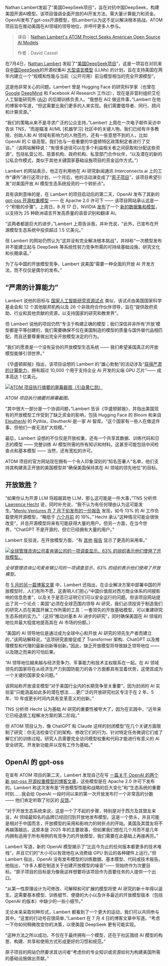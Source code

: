
<!--
title: Nathan Lambert的ATOM项目：打造美国开源AI模型
cover: https://cdn.thenewstack.io/media/2025/08/636ffa61-tim-mossholder-s-v_xmr0vhg-unsplash.jpg
summary: Nathan Lambert发起了“美国DeepSeek项目”，旨在对抗中国DeepSeek，构建美国开源AI模型。该项目强调全面开放的AI开发方法，需大量计算能力和资金。OpenAI发布了gpt-oss开源模型，但Lambert认为这不足以解决根本挑战。ATOM项目旨在推动美国在AI领域的领导地位，并呼吁更多人参与。
-->

Nathan Lambert发起了“美国DeepSeek项目”，旨在对抗中国DeepSeek，构建美国开源AI模型。该项目强调全面开放的AI开发方法，需大量计算能力和资金。OpenAI发布了gpt-oss开源模型，但Lambert认为这不足以解决根本挑战。ATOM项目旨在推动美国在AI领域的领导地位，并呼吁更多人参与。

> 译自：[Nathan Lambert's ATOM Project Seeks American Open Source AI Models](https://thenewstack.io/nathan-lamberts-atom-project-seeks-american-open-source-ai-models/)
> 
> 作者：David Cassel

在7月4日，[Nathan Lambert](https://www.linkedin.com/in/natolambert/) 发起了“[美国DeepSeek项目](https://www.interconnects.ai/p/the-american-deepseek-project)”，这是一项旨在对抗来自[中国DeepSeek](https://thenewstack.io/icymi-deepseek-is-an-open-source-success-story/)的开源权重AI [大型语言模型](https://thenewstack.io/llm/) (LLMs) 的计划，旨在支持美国在两年内建立一个“规模和性能与当前（公开可用）前沿模型相当的完全开源模型”。

这是他非常关心的问题。Lambert 曾是 Hugging Face 的研究科学家（也曾在 [Google](https://cloud.google.com/?utm_content=inline+mention) [DeepMind](https://thenewstack.io/googles-deepmind-extends-ai-with-faster-sort-algorithms/) 和 Facebook AI Research 工作过），现在是非营利组织艾伦人工智能研究所 ([Ai2](https://allenai.org/)) 的后期训练负责人。“我想在 Ai2 做这件事，”Lambert 在他的博客中写道，“但这需要比我们更多的人来实现。我们需要倡导者、同行、顾问和计算资源。”

“我们的策略从来不是寻求广泛的公众支持，”Lambert 上周在一次电子邮件采访中告诉 TNS，“而是瞄准 AI/ML [机器学习] 社区中的关键人物。我们已经有许多教授、创始人和 AI 领域有影响力的人物签约，还有一些意想不到的人，比如 OpenAI 的 C 级高管。我们也与一些重要的华盛顿特区政策制定者进行了交谈。”（该网站解释说：“有很多途径可以在多个利益相关者之间获取和分配这些资源”，包括私营公司、慈善机构、政府机构、私营部门合作伙伴，“以及潜在的新的公私合作模式，类似于其他关键国家基础设施项目的资金运作方式。”）

Lambert 的网站表示，他正在利用他在 AI 研究新闻通讯 Interconnects.ai 上的工作“课外”进行这项计划，一个月后，他的活动演变成了“[原子项目](https://atomproject.ai/)”，该项目希望引发“对美国开放 AI 模型生态系统投资的一个转折点”。

具有讽刺意味的是，在 Lambert 的项目启动后的第二天，OpenAI 发布了其新的 [gpt-oss 开源权重模型](https://openai.com/index/introducing-gpt-oss/) —— 在 Apache 2.0 许可下 —— 该项目网站承认这是一个“积极的步骤”。上周日，8 月 17 日，NVIDIA [发布](https://blogs.nvidia.com/blog/speech-ai-dataset-models/)了一个 [新的数据集和模型](https://huggingface.co/datasets/nvidia/Granary)，以支持为 25 种欧洲语言开发高质量的语音识别和翻译 AI。

“这两者都是巨大的进步，”Lambert 上周告诉我，并补充说，“此外，已宣布在开源模型生态系统中投资超过 1.5 亿美元。”

但 Lambert 的网站仍然认为“这并没有完全解决根本挑战”，并辩称“一次模型发布并不能建立起与 DeepSeek 等系统性努力竞争所需的可持续基础设施、研究文化和长期承诺。”

为了与中国的开放模型竞争，Lambert 说美国“需要一种全面的开放 AI 开发方法，而不仅仅是偶尔的发布。”

## “严肃的计算能力”

Lambert 说他的目标与 [国家人工智能研究资源试点](https://www.nsf.gov/focus-areas/ai/nairr) 类似，该试点由美国国家科学基金会和 12 个其他联邦机构以及 26 个非政府合作伙伴领导，旨在“提供政府资助、行业和其他贡献的资源，以支持国家的研究和教育界”。

但 Lambert 说他的项目仍然“专注于构建正确的模型；我们深信并非所有‘开放’模型都是平等创建的，我们需要确保不仅在美国制造的模型的质量与国外替代品相匹配，而且还要尊重做出完全开放模型决定的行为。

“我们的愿景是一个没有妥协的开放模型生态系统 —— 我们希望美国真正的开放模型能够引领世界。”

《华盛顿邮报》指出，该项目设想的 Lambert 的“雄心勃勃”的活动涉及“[获得严肃的计算能力](https://www.msn.com/en-us/technology/artificial-intelligence/an-ambitious-new-project-aims-to-win-back-the-u-s-lead-in-open-source-ai-from-china/ar-AA1JWQ9H)，拥有超过 10,000 个用于支持企业 AI 开发的尖端 GPU 芯片”—— 成本高达 1 亿美元。

[![ATOM 项目执行摘要的屏幕截图（引自黄仁勋）](https://cdn.thenewstack.io/media/2025/08/31ad19c3-screenshot-from-atom-project-executive-over-quote-from-jensen-huang.png)](https://cdn.thenewstack.io/media/2025/08/31ad19c3-screenshot-from-atom-project-executive-over-quote-from-jensen-huang.png)

*ATOM 项目执行摘要的屏幕截图。*

“其中很大一部分是一个协调问题，”Lambert 告诉《华盛顿邮报》，并指出美国现有的开放模型工作受到了缺乏资金的影响，包括 Hugging Face 的 Bloom 和来自 [EleutherAI](https://www.eleuther.ai/about) 的 Pythia，EleutherAI 是一家 AI 智库。“这个国家有一些人在做这件事，但他们一直无法扩大规模。”

最后，Lambert 设想的不仅仅是开放权重，还有一个共享其数据、训练代码和日志的模型 —— 完整训练 AI 模型所需的所有知识和材料。这甚至可能包括中间检查点和基本模型 —— 当然，还有宽松的许可。

ATOM 项目的官方网站现在拥有一个令人印象深刻的“知名签署人”名单，他们支持其构建真正开放的美国模型并“确保美国保持其在 AI 领域的领先地位”的目标。

## 开放致胜？

“如果你认为开源 LLM 将超越其他 LLM，那么这可能是一件大事，”TNS 分析师 [Lawrence Hecht](https://www.linkedin.com/in/lawrence-hecht/) 说，同时补充说，“我不认为有任何理由认为这可能发生。”[Menlo Ventures 在 7 月下旬发布的一份报告](https://menlovc.com/perspective/2025-mid-year-llm-market-update/#18aaeef7-0c05-404c-b36f-01edbc154d0f-link) 发现，如今 13% 的 AI 工作负载使用开源模型，“略低于 [六个月前](https://menlovc.com/2024-the-state-of-generative-ai-in-the-enterprise/) 的 19%。” Hecht 承认“这种情况可能会很快改变”，并且开源模型将来有可能获得大量的用户。但另一方面，在当今世界，“ChatGPT 不是开源的，但它已经拥有大量的用户。”

Lambert 反驳说，在开放模型方面，“有 [其他](https://www.linuxfoundation.org/hubfs/Research%20Reports/lfr_marketimpacts25_052725a.pdf?hsLang=en) [报告](https://www.mckinsey.com/~/media/mckinsey/business%20functions/quantumblack/our%20insights/open%20source%20technology%20in%20the%20age%20of%20ai/open-source-technology-in-the-age-of-ai_final.pdf) 显示了更高的采用率。”

[![全球管理咨询公司麦肯锡公司的一项调查显示，63% 的组织表示他们使用了开放模型。](https://cdn.thenewstack.io/media/2025/08/9eee033e-mckinsey-stats-on-open-model-use-1024x439.png)](https://cdn.thenewstack.io/media/2025/08/9eee033e-mckinsey-stats-on-open-model-use-1024x439.png)

*全球管理咨询公司麦肯锡公司的一项调查显示，63% 的组织表示他们使用了开放模型。*

在 [5 月的另一篇博客文章](https://www.interconnects.ai/p/what-people-get-wrong-about-the-leading?utm_source=publication-search) 中，Lambert 还指出，在企业解决方案中部署中国的开放模型时，人们有所不愿，这表明人们担心“中国价值观对西方商业体系的间接影响的信息危害”，以及关于是否已证明它们可以安全运行的问题。但该项目网站提出了另一个论点：美国“必须在全球范围内领导 AI 研究，我们必须投资于制造我们的研究人员在美国开展工作所需的工具：一套领先的开放基础模型，可以重建研究生态系统的实力。”（这将“推动对基本 AI 进步的研究”，同时确保美国在 AI 领域的地位并最大程度地提高其在 AI 市场的份额。）

“美国的 AI 领导地位是通过成为全球中心和开放 AI 研究的领先生产者而建立的，”该网站解释说，“这项研究直接促成了 Transformer 架构、ChatGPT 以及推理模型和代理的最新创新等创新。”因此，缺乏开放模型将导致缺乏领导地位 —— 以及随之而来的可怕后果。

“AI 领导地位越来越与经济竞争力、军事能力和技术主权联系在一起。在 AI 领域领先的国家将在从经济生产力到国防能力的各个方面都具有显着优势，这使其成为一个关键的国家安全问题。”

该网站称开放语言模型“对于美国行业内的长期竞争至关重要”，因为封闭的 AI 实验室“只能涵盖如此多的潜在想法……更广泛的开放研究社区专注于在 2 年、5 年、10 年或更长时间内具有变革意义的创新。”

TNS 分析师 Hecht 认为基础 AI 研究的重要性被夸大了，因为在实践中，“近年来它已经退居工程解决方案的第二阶段。”

但 ATOM 项目认为，像 ChatGPT 和 Claude 这样的封闭模型“在几个关键方面限制了研究：你无法检查它们的架构、修改它们的行为、针对特定任务微调它们或了解它们的训练过程。研究人员需要完全访问模型权重和代码才能进行有意义的 AI 安全研究、开发新功能并以现有工作为基础。”

## OpenAI 的 gpt-oss

在宣布 ATOM 项目的第二天，Lambert 发现自己在写 [一篇关于 OpenAI 的两个新 gpt-oss 开源权重模型的博客文章](https://www.interconnects.ai/p/gpt-oss-openai-validates-the-open)，这些模型是在 Apache 2.0 许可下发布的。Lambert 称这次发布是“开放模型性能和战略的巨大变化”和“生态系统的重要时刻……我会给 OpenAI 一段时间以来的第一次开放发布打一个非常高的分数 —— 他们肯定听取了社区的 [反馈](https://natolambert.substack.com/p/some-thoughts-on-openai-returning)。”

“对于开放生态系统来说，这是一个了不起的步骤，特别是对于西方及其盟友来说，AI 领域最知名的品牌已经回归到开放地发布模型。这是一个势头，并且可能是相对于中国而言，开放模型的采用和影响力的转折点的开始。美国及其盟友将不再越落越远，这原本是 2025 年的主要故事，但如果我们想在几个月而不是几年内拥有适用于所有用例的有竞争力的开放模型，我们需要在此基础上再接再厉。”

Lambert 写道，新的 OpenAI 模型揭示了“比迄今为止的任何版本都更多的技术堆栈”，并且它们的“大小可以有效地在从消费级 GPU 到云的各种硬件上运行。”但 Lambert 指出，OpenAI 没有发布模型的训练数据、基本模型、代码或技术报告。他指出，“许多人都在制造关于创建开放模型的噪音”—— 但始终作为次要目标。“原子项目的目标是为像我这样想要将该项目作为首要任务的人提供一个出口。

“从第一性原理设计为可修改、可解释和可扩展的模型将使 AI 研究的新十年得以诞生。这需要基本模型、训练细节、便捷的大小以及许多最近的开放模型版本（包括 OpenAI 的版本）中缺少的一些小细节。”

无论未来采取何种形式，Lambert 都看到了一个更大的运动，我们可以共同参与其中。“这里的行动号召很简单，”Lambert 在 7 月 4 日的博客文章中写道。“考虑一下你如何稍微改变你的决策，以使美国 DeepSeek 更有可能实现。

“这种方法之所以成功，不仅在于最终拥有一个模型，还在于社区围绕 AI 模型的构思、构建、共享和使用方式形成更好的习惯和规范。”

原子项目的网站仍然要求其访问者“考虑你的专业知识或资源如何为构建美国所需的基础设施做出贡献。”